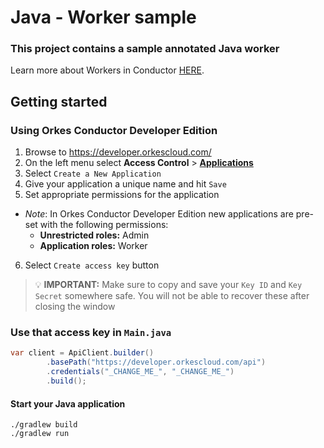 # Java - Worker sample

### This project contains a sample annotated Java worker

Learn more about Workers in Conductor [HERE](https://orkes.io/content/developer-guides/using-workers).

## Getting started
### Using Orkes Conductor Developer Edition

1. Browse to https://developer.orkescloud.com/
2. On the left menu select **Access Control** > [**Applications**](https://developer.orkescloud.com/applicationManagement/applications)
3. Select `Create a New Application`
4. Give your application a unique name and hit `Save`
5. Set appropriate permissions for the application
  * _Note_: In Orkes Conductor Developer Edition new applications are pre-set with the following permissions:
    * **Unrestricted roles:** Admin
    * **Application roles:** Worker
6. Select `Create access key` button

> :bulb: **IMPORTANT:** Make sure to copy and save your `Key ID` and `Key Secret` somewhere safe. You will not be able to recover these after closing the window

### Use that access key in `Main.java`

```java
var client = ApiClient.builder()
        .basePath("https://developer.orkescloud.com/api")
        .credentials("_CHANGE_ME_", "_CHANGE_ME_")
        .build();
```

#### Start your Java application
```shell
./gradlew build
./gradlew run
```